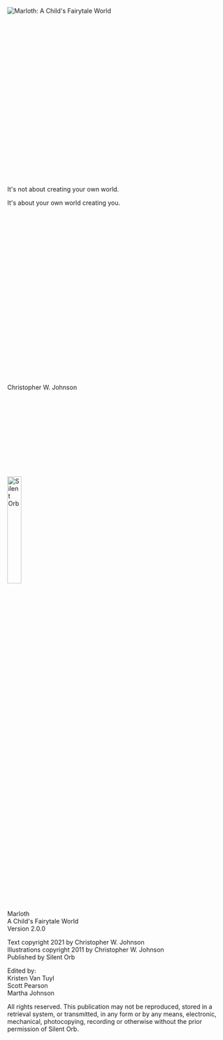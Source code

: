 <div style="height: 10%"></div>

<img class="centered-image" src="file://src/assets/images/fairytale/title.png" alt="Marloth: A Child's Fairytale World"/>

<div style="height: 10%"></div>

<div class="centered-text">
It's not about creating your own world.

It's about your own world creating you.
</div>

<div style="height: 10%"></div>

<div class="author-large">Christopher W. Johnson</div>

<div style="height: 5%"></div>

<img class="centered-image" style="width: 25%;" src="file://src/assets/images/common/silentorb.svg" alt="Silent Orb"/>

<div class="page-break"></div>

<div class="centered-text">

<p>
<div>Marloth</div>
<div>A Child's Fairytale World</div>
<div>Version 2.0.0</div>
</p>

<p>
<div>Text copyright 2021 by Christopher W. Johnson</div>
<div>Illustrations copyright 2011 by Christopher W. Johnson</div>
<div>Published by Silent Orb</div>
</p>

<p>
<div>Edited by:</div>
<div>Kristen Van Tuyl</div>
<div>Scott Pearson</div>
<div>Martha Johnson</div>
</p>

All rights reserved. This publication may not be reproduced, stored in a retrieval system, or transmitted, in any form or by any means, electronic, mechanical, photocopying, recording or otherwise without the prior permission of Silent Orb.
</div>
